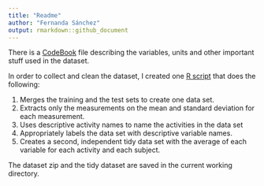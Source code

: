 ```yaml
---
title: "Readme"
author: "Fernanda Sánchez"
output: rmarkdown::github_document
---
```


There is a [CodeBook](https://github.com/fersanp/datasciencecoursera/blob/master/Getting%20and%20Cleaning%20Data/CodeBook.md) file describing the variables, units and other important stuff used in the dataset.

In order to collect and clean the dataset, I created one [R script](https://github.com/fersanp/datasciencecoursera/blob/master/Getting%20and%20Cleaning%20Data/run_analysis.R) that does the following:

1. Merges the training and the test sets to create one data set.
2. Extracts only the measurements on the mean and standard deviation for each measurement.
3. Uses descriptive activity names to name the activities in the data set
4. Appropriately labels the data set with descriptive variable names.
5. Creates a second, independent tidy data set with the average of each variable for each activity and each subject. 

The dataset zip and the tidy dataset are saved in the current working directory.
